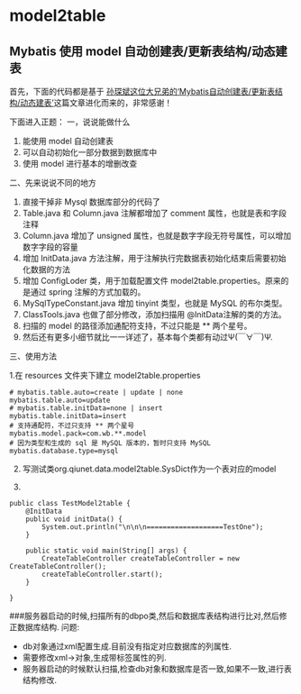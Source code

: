 # model2table
## Mybatis 使用 model 自动创建表/更新表结构/动态建表
首先，下面的代码都是基于 [孙琛斌这位大兄弟的‘Mybatis自动创建表/更新表结构/动态建表’](http://blog.csdn.net/sun5769675/article/details/51757867)这篇文章进化而来的，非常感谢！

下面进入正题：
一，说说能做什么

 1. 能使用 model 自动创建表
 2. 可以自动初始化一部分数据到数据库中
 3. 使用 model 进行基本的增删改查

二、先来说说不同的地方

 1. 直接干掉非 Mysql 数据库部分的代码了
 2. Table.java 和 Column.java 注解都增加了 comment 属性，也就是表和字段注释
 3. Column.java 增加了 unsigned 属性，也就是数字字段无符号属性，可以增加数字字段的容量
 4. 增加 InitData.java 方法注解，用于注解执行完数据表初始化结束后需要初始化数据的方法
 5. 增加 ConfigLoder 类，用于加载配置文件 model2table.properties。原来的是通过 spring 注解的方式加载的。
 6. MySqlTypeConstant.java 增加 tinyint 类型，也就是 MySQL 的布尔类型。
 7. ClassTools.java 也做了部分修改，添加扫描用 @InitData注解的类的方法。
 8. 扫描的 model 的路径添加通配符支持，不过只能是 ** 两个星号。
 9. 然后还有更多小细节就比一一详述了，基本每个类都有动过Ψ(￣∀￣)Ψ.
 
三、使用方法
 
 
1.在 resources 文件夹下建立 model2table.properties
 

```
# mybatis.table.auto=create | update | none
mybatis.table.auto=update  
# mybatis.table.initData=none | insert
mybatis.table.initData=insert
# 支持通配符，不过只支持 ** 两个星号
mybatis.model.pack=com.wb.**.model
# 因为类型和生成的 sql 是 MySQL 版本的，暂时只支持 MySQL
mybatis.database.type=mysql
```

2. 写测试类org.qiunet.data.model2table.SysDict作为一个表对应的model

3.
```
public class TestModel2table {
	@InitData
	public void initData() {
		System.out.println("\n\n\n===================TestOne");
	}

	public static void main(String[] args) {
		CreateTableController createTableController = new CreateTableController();
		createTableController.start();
	}

}
```

###服务器启动的时候,扫描所有的dbpo类,然后和数据库表结构进行比对,然后修正数据库结构.
 问题:
-	db对象通过xml配置生成.目前没有指定对应数据库的列属性.
-	需要修改xml->对象,生成带标签属性的列.
-	服务器启动的时候默认扫描,检查db对象和数据库是否一致,如果不一致,进行表结构修改.




